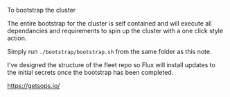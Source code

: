 To bootstrap the cluster 

The entire bootstrap for the cluster is self contained and will execute all dependancies and requirements to spin up the cluster with a one click style action.

Simply run `./bootstrap/bootstrap.sh` from the same folder as this note.

I've designed the structure of the fleet repo so Flux will install updates to the initial secrets once the bootstrap has been completed.


https://getsops.io/